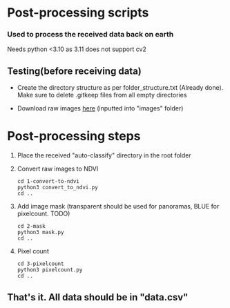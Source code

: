 # Post-processing scripts
### Used to process the received data back on earth

Needs python <3.10 as 3.11 does not support cv2

## Testing(before receiving data)

- Create the directory structure as per folder_structure.txt
(Already done). Make sure to delete .gitkeep files from all empty directories

- Download raw images [here](https://s3.eu-west-2.amazonaws.com/learning-resources-production/projects/astropi-ndvi/2cc9d1033d9c4f05388632e7912a4bb5531b3d94/en/resources/astropi-ndvi-en-resources.zip) (inputted into "images" folder)

# Post-processing steps

1. Place the received "auto-classify" directory in the root folder

2. Convert raw images to NDVI

    ```
    cd 1-convert-to-ndvi
    python3 convert_to_ndvi.py
    cd ..
    ```

3. Add image mask (transparent should be used for panoramas, BLUE for pixelcount. TODO)
    ```
    cd 2-mask
    python3 mask.py
    cd ..
    ```

3. Pixel count
    ```
    cd 3-pixelcount
    python3 pixelcount.py
    cd ..
    ```

## That's it. All data should be in "data.csv"